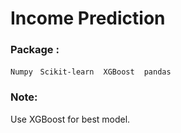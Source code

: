 # Income Prediction

### Package : 
`Numpy` &nbsp; `Scikit-learn` &nbsp;` XGBoost`  &nbsp;` pandas` &nbsp;

### Note:
Use XGBoost for best model.